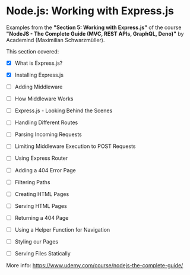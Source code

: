 # Node.js: Working with Express.js

Examples from the **"Section 5: Working with Express.js"** of the course **"NodeJS - The Complete Guide (MVC, REST APIs, GraphQL, Deno)"** by Academind (Maximilian Schwarzmüller).

This section covered:

- [x] What is Express.js?
- [x] Installing Express.js
- [ ] Adding Middleware
- [ ] How Middleware Works
- [ ] Express.js - Looking Behind the Scenes
- [ ] Handling Different Routes
- [ ] Parsing Incoming Requests
- [ ] Limiting Middleware Execution to POST Requests
- [ ] Using Express Router
- [ ] Adding a 404 Error Page
- [ ] Filtering Paths
- [ ] Creating HTML Pages
- [ ] Serving HTML Pages
- [ ] Returning a 404 Page
- [ ] Using a Helper Function for Navigation
- [ ] Styling our Pages
- [ ] Serving Files Statically



More info: https://www.udemy.com/course/nodejs-the-complete-guide/
